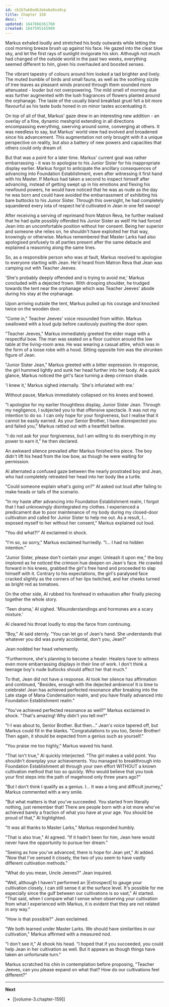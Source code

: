 ```yaml
---
id: cb1b7wk0odk2ebo6a9so9cp
title: Chapter 158
desc: ''
updated: 1647866361760
created: 1647595165989
---
```


Markus exhaled loudly and stretched his body outwards while letting the cool morning breeze brush up against his face. He gazed into the clear blue sky, and let the first rays of sunlight invigorate his skin. Although not much had changed of the outside world in the past two weeks, everything seemed different to him, given his overhauled and boosted senses.

The vibrant tapestry of colours around him looked a tad brighter and lively. The muted bumble of birds and small fauna, as well as the soothing sizzle of tree leaves as pleasant winds pranced through them sounded more attenuated - louder but not overpowering. The mild smell of morning due was further augmented with the lush fragrances of flowers planted around the orphanage. The taste of the usually bland breakfast gruel felt a bit more flavourful as his taste buds honed in on minor tastes accentuating it.

On top of all of that, Markus' gaze drew in an interesting new addition - an overlay of a fine, dynamic meshgrid extending in all directions encompassing everything, swerving around some, converging at others. It was needless to say, but Markus' world view had evolved and broadened since his advancement. This augmentation not only brought with it a unique perspective on reality, but also a battery of new powers and capacities that others could only dream of.

But that was a point for a later time. Markus' current goal was rather embarrassing - it was to apologise to his Junior Sister for his inappropriate display earlier. Markus forgot to anticipate the ancillary consequences of advancing into Foundation Establishment, even after witnessing it first hand with his Master. If Markus had taken a second to inspect himself after advancing, instead of getting swept up in his emotions and flexing his newfound powers, he would have noticed that he was as nude as the day he was born and could have avoided the embarrassment of exhibiting his bare buttocks to his Junior Sister. Through this oversight, he had completely squandered every iota of respect he'd cultivated in Jean in one fell swoop!

After receiving a serving of reprimand from Matron Reva, he further realised that he had quite possibly offended his Junior Sister as well! He had forced Jean into an uncomfortable position without her consent. Being her superior and someone she relies on, he shouldn't have exploited her that way, knowingly or otherwise. Markus remembered that Master Larks had also apologised profusely to all parties present after the same debacle and explained a reasoning along the same lines.

So, as a responsible person who was at fault, Markus resolved to apologise to everyone starting with Jean. He'd heard from Matron Reva that Jean was camping out with Teacher Jeeves.

'She's probably deeply offended and is trying to avoid me,' Markus concluded with a dejected frown. With drooping shoulder, he trudged towards the tent near the orphanage which was Teacher Jeeves' abode during his stay at the orphanage.

Upon arriving outside the tent, Markus pulled up his courage and knocked twice on the wooden door.

"Come in," Teacher Jeeves' voice resounded from within. Markus swallowed with a loud gulp before cautiously pushing the door open.

"Teacher Jeeves," Markus immediately greeted the elder mage with a respectful bow. The man was seated on a floor cushion around the low table at the living-room area. He was wearing a casual attire, which was in the form of a loose robe with a hood. Sitting opposite him was the shrunken figure of Jean.

"Junior Sister Jean," Markus greeted with a bitter expression. In response, the girl hummed lightly and sunk her head further into her body. At a quick glance, Markus noticed the girl's face turning a deep crimson shade.

'I knew it,' Markus sighed internally. 'She's infuriated with me.'

Without pause, Markus immediately collapsed on his knees and bowed.

"I apologise for my earlier thoughtless display, Junior Sister Jean. Through my negligence, I subjected you to that offensive spectacle. It was not my intention to do so. I can only hope for your forgiveness, but I realise that it cannot be easily earned. As your Senior Brother, I have disrespected you and failed you," Markus rattled out with a heartfelt bellow.

"I do not ask for your forgiveness, but I am willing to do everything in my power to earn it," he then declared.

An awkward silence prevailed after Markus finished his piece. The boy didn't lift his head from the low bow, as though he were waiting for permission.

Al alternated a confused gaze between the nearly prostrated boy and Jean, who had completely retreated her head into her body like a turtle.

"Could someone explain what's going on?" Al asked out loud after failing to make heads or tails of the scenario.

"In my haste after advancing into Foundation Establishment realm, I forgot that I had unknowingly disintegrated my clothes. I experienced a predicament due to poor maintenance of my body during my closed-door cultivation and called for Junior Sister to help me out. As a result, I... exposed myself to her without her consent," Markus explained out loud.

"You did what?!" Al exclaimed in shock.

"I'm so, so sorry," Markus exclaimed hurriedly. "I... I had no hidden intention."

"Junior Sister, please don't contain your anger. Unleash it upon me," the boy implored as he noticed the crimson hue deepen on Jean's face. He crawled forward in his knees, grabbed the girl's free hand and proceeded to slap himself with it. Contrary to his expectations, the girl's paralysed face cracked slightly as the corners of her lips twitched, and her cheeks turned as bright red as tomatoes. 

On the other side, Al rubbed his forehead in exhaustion after finally piecing together the whole story.

'Teen drama,' Al sighed. 'Misunderstandings and hormones are a scary mixture.'

Al cleared his throat loudly to stop the farce from continuing.

"Boy," Al said sternly. "You can let go of Jean's hand. She understands that whatever you did was purely accidental, don't you, Jean?"

Jean nodded her head vehemently.

"Furthermore, she's planning to become a healer. Healers have to witness even more embarrassing displays in their line of work. I don't think a teenage boy's nude buttocks should affect her that much."

To that, Jean did not have a response. Al took her silence has affirmation and continued, "Besides, enough with the dejected ambience! It is time to celebrate! Jean has achieved perfected resonance after breaking into the Late stage of Mana Condensation realm, and you have finally advanced into Foundation Establishment realm."

"You've achieved perfected resonance as well?" Markus exclaimed in shock. "That's amazing! Why didn't you tell me?"

"I-I was about to, Senior Brother. But then..." Jean's voice tapered off, but Markus could fill in the blanks. "Congratulations to you too, Senior Brother! Then again, it should be expected from a genius such as yourself."

"You praise me too highly," Markus waved his hand.

"That isn't true," Al quickly interjected. "The girl makes a valid point. You shouldn't downplay your achievements. You managed to breakthrough into Foundation Establishment all through your own effort WITHOUT a known cultivation method that too so quickly. Who would believe that you took your first steps into the path of magehood only three years ago?"

"But I don't think I qualify as a genius. I... It was a long and difficult journey," Markus commented with a wry smile.

"But what matters is that you've succeeded. You started from literally nothing, just remember that! There are people born with a lot more who've achieved barely a fraction of what you have at your age. You should be proud of that," Al highlighted.

"It was all thanks to Master Larks," Markus responded humbly.

"That is also true," Al agreed. "If it hadn't been for him, Jean here would never have the opportunity to pursue her dream."

"Seeing as how you've advanced, there is hope for Jean yet," Al added. "Now that I've sensed it closely, the two of you seem to have vastly different cultivation methods."

"What do you mean, Uncle Jeeves?" Jean inquired.

"Well, although I haven't performed an |Extrospect| to gauge your cultivation closely, I can still sense it at the surface level. It's possible for me especially since the gulf between our cultivations is so vast," Al started. "That said, when I compare what I sense when observing your cultivation from what I experienced with Markus, it is evident that they are not related in any way."

"How is that possible?" Jean exclaimed.

"We both learned under Master Larks. We should have similarities in our cultivation," Markus affirmed with a measured nod.

"I don't see it," Al shook his head. "I hoped that if you succeeded, you could help Jean in her cultivation as well. But it appears as though things have taken an unfortunate turn."

Markus scratched his chin in contemplation before proposing, "Teacher Jeeves, can you please expand on what that? How do our cultivations feel different?"

____

**Next**
* [[volume-3.chapter-159]]